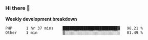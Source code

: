 ### Hi there 👋


**Weekly development breakdown**

<!--START_SECTION:waka-->
```text
PHP      1 hr 37 mins    ████████████████████████▓   98.21 % 
Other    1 min           ▒░░░░░░░░░░░░░░░░░░░░░░░░   01.49 % 
```
<!--END_SECTION:waka-->
